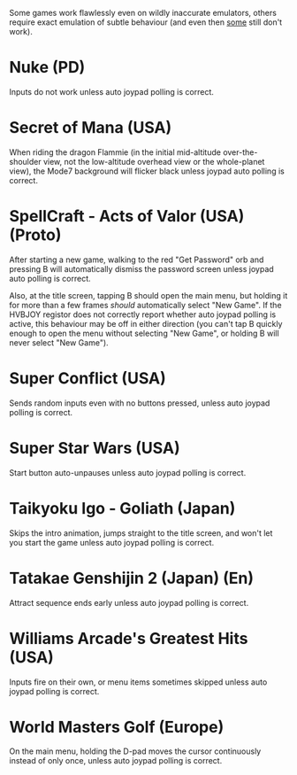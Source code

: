 Some games work flawlessly even on wildly inaccurate emulators,
others require exact emulation of subtle behaviour
(and even then [some](../../game-bugs/snes/) still don't work).

# Nuke (PD)

Inputs do not work unless auto joypad polling is correct.

# Secret of Mana (USA)

When riding the dragon Flammie
(in the initial mid-altitude over-the-shoulder view,
not the low-altitude overhead view
or the whole-planet view),
the Mode7 background will flicker black
unless joypad auto polling is correct.

# SpellCraft - Acts of Valor (USA) (Proto)

After starting a new game,
walking to the red "Get Password" orb and pressing B
will automatically dismiss the password screen
unless joypad auto polling is correct.

Also, at the title screen,
tapping B should open the main menu,
but holding it for more than a few frames
*should* automatically select "New Game".
If the HVBJOY registor
does not correctly report whether auto joypad polling is active,
this behaviour may be off in either direction
(you can't tap B quickly enough to open the menu
without selecting "New Game",
or holding B will never select "New Game").

# Super Conflict (USA)

Sends random inputs even with no buttons pressed,
unless auto joypad polling is correct.

# Super Star Wars (USA)

Start button auto-unpauses
unless auto joypad polling is correct.

# Taikyoku Igo - Goliath (Japan)

Skips the intro animation,
jumps straight to the title screen,
and won't let you start the game
unless auto joypad polling is correct.

# Tatakae Genshijin 2 (Japan) (En)

Attract sequence ends early
unless auto joypad polling is correct.

# Williams Arcade's Greatest Hits (USA)

Inputs fire on their own,
or menu items sometimes skipped
unless auto joypad polling is correct.

# World Masters Golf (Europe)

On the main menu,
holding the D-pad moves the cursor continuously
instead of only once,
unless auto joypad polling is correct.
